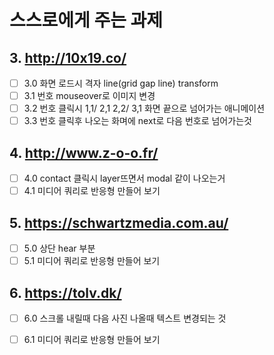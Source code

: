 # 스스로에게 주는 과제


## 3. http://10x19.co/
  - [ ] 3.0 화면 로드시 격자 line(grid gap line) transform
  - [ ] 3.1 번호 mouseover로 이미지 변경
  - [ ] 3.2 번호 클릭시 1,1/ 2,1 2,2/ 3,1 화면 끝으로 넘어가는 애니메이션
  - [ ] 3.3 번호 클릭후 나오는 화며에 next로 다음 번호로 넘어가는것 

## 4. http://www.z-o-o.fr/
  - [ ] 4.0 contact 클릭시 layer뜨면서 modal 같이 나오는거 
  - [ ] 4.1 미디어 쿼리로 반응형 만들어 보기 

## 5. https://schwartzmedia.com.au/
  - [ ] 5.0 상단 hear 부분
  - [ ] 5.1 미디어 쿼리로 반응형 만들어 보기 

## 6. https://tolv.dk/
  - [ ] 6.0 스크롤 내릴때 다음 사진 나올때 텍스트 변경되는 것 
  - [ ] 6.1 미디어 쿼리로 반응형 만들어 보기 


